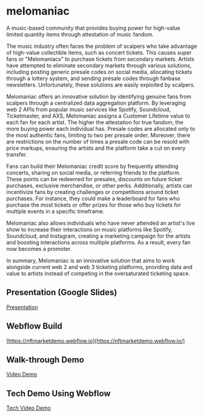 # melomaniac
A music-based community that provides buying power for high-value limited quantity items through attestation of music fandom.

The music industry often faces the problem of scalpers who take advantage of high-value collectible items, such as concert tickets. This causes super fans or "Melomaniacs" to purchase tickets from secondary markets. Artists have attempted to eliminate secondary markets through various solutions, including posting generic presale codes on social media, allocating tickets through a lottery system, and sending presale codes through fanbase newsletters. Unfortunately, these solutions are easily exploited by scalpers.

Melomaniac offers an innovative solution by identifying genuine fans from scalpers through a centralized data aggregation platform. By leveraging web 2 APIs from popular music services like Spotify, Soundcloud, Ticketmaster, and AXS, Melomaniac assigns a Customer Lifetime value to each fan for each artist. The higher the attestation for true fandom, the more buying power each individual has. Presale codes are allocated only to the most authentic fans, limiting to two per presale order. Moreover, there are restrictions on the number of times a presale code can be resold with price markups, ensuring the artists and the platform take a cut on every transfer.

Fans can build their Melomaniac credit score by frequently attending concerts, sharing on social media, or referring friends to the platform. These points can be redeemed for presales, discounts on future ticket purchases, exclusive merchandise, or other perks. Additionally, artists can incentivize fans by creating challenges or competitions around ticket purchases. For instance, they could make a leaderboard for fans who purchase the most tickets or offer prizes for those who buy tickets for multiple events in a specific timeframe.

Melomaniac also allows individuals who have never attended an artist's live show to increase their interactions on music platforms like Spotify, Soundcloud, and Instagram, creating a marketing campaign for the artists and boosting interactions across multiple platforms. As a result, every fan now becomes a promoter.

In summary, Melomaniac is an innovative solution that aims to work alongside current web 2 and web 3 ticketing platforms, providing data and value to artists instead of competing in the oversaturated ticketing space.

## Presentation (Google Slides)
[Presentation](https://docs.google.com/presentation/d/1rPPaBL1W1hwp_h-TpIoY6pJ1zAMihNrPFnideTKLOrk/edit?usp=sharing)

## Webflow Build
[https://nftmarketdemo.webflow.io](https://nftmarketdemo.webflow.io/)

## Walk-through Demo
[Video Demo](#)

## Tech Demo Using Webflow
[Tech Video Demo](https://drive.google.com/file/d/1NgOeKZDZwPeyYWRatTAF4mLHLkSQzZpt/view?usp=share_link)

